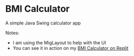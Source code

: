 # BMI Calculator
A simple Java Swing calculator app

Notes:

* I am using the MigLayout to help with the UI
* You can see it in action on my [BMI Calculator on Replit](https://replit.com/@HundredVisionsGuy/BMI-Calculator?v=1)
